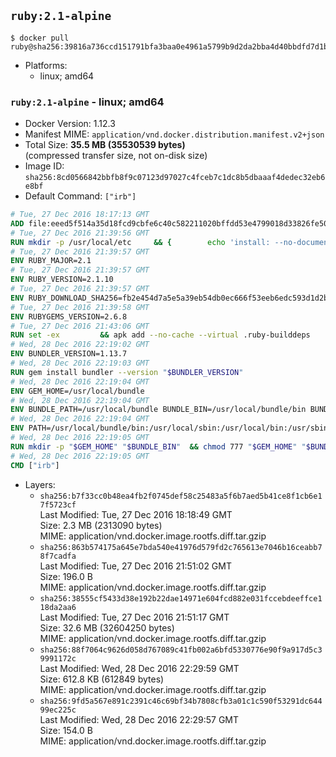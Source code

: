 ## `ruby:2.1-alpine`

```console
$ docker pull ruby@sha256:39816a736ccd151791bfa3baa0e4961a5799b9d2da2bba4d40bbdfd7d1be76d1
```

-	Platforms:
	-	linux; amd64

### `ruby:2.1-alpine` - linux; amd64

-	Docker Version: 1.12.3
-	Manifest MIME: `application/vnd.docker.distribution.manifest.v2+json`
-	Total Size: **35.5 MB (35530539 bytes)**  
	(compressed transfer size, not on-disk size)
-	Image ID: `sha256:8cd0566842bbfb8f9c07123d97027c4fceb7c1dc8b5dbaaaf4dedec32eb6e8bf`
-	Default Command: `["irb"]`

```dockerfile
# Tue, 27 Dec 2016 18:17:13 GMT
ADD file:eeed5f514a35d18fcd9cbfe6c40c582211020bffdd53e4799018d33826fe5067 in / 
# Tue, 27 Dec 2016 21:39:56 GMT
RUN mkdir -p /usr/local/etc 	&& { 		echo 'install: --no-document'; 		echo 'update: --no-document'; 	} >> /usr/local/etc/gemrc
# Tue, 27 Dec 2016 21:39:57 GMT
ENV RUBY_MAJOR=2.1
# Tue, 27 Dec 2016 21:39:57 GMT
ENV RUBY_VERSION=2.1.10
# Tue, 27 Dec 2016 21:39:57 GMT
ENV RUBY_DOWNLOAD_SHA256=fb2e454d7a5e5a39eb54db0ec666f53eeb6edc593d1d2b970ae4d150b831dd20
# Tue, 27 Dec 2016 21:39:58 GMT
ENV RUBYGEMS_VERSION=2.6.8
# Tue, 27 Dec 2016 21:43:06 GMT
RUN set -ex 		&& apk add --no-cache --virtual .ruby-builddeps 		autoconf 		bison 		bzip2 		bzip2-dev 		ca-certificates 		coreutils 		gcc 		gdbm-dev 		glib-dev 		libc-dev 		libffi-dev 		libxml2-dev 		libxslt-dev 		linux-headers 		make 		ncurses-dev 		openssl 		openssl-dev 		procps 		readline-dev 		ruby 		tar 		yaml-dev 		zlib-dev 		&& wget -O ruby.tar.gz "https://cache.ruby-lang.org/pub/ruby/${RUBY_MAJOR%-rc}/ruby-$RUBY_VERSION.tar.gz" 	&& echo "$RUBY_DOWNLOAD_SHA256 *ruby.tar.gz" | sha256sum -c - 		&& mkdir -p /usr/src/ruby 	&& tar -xzf ruby.tar.gz -C /usr/src/ruby --strip-components=1 	&& rm ruby.tar.gz 		&& cd /usr/src/ruby 		&& { 		echo '#define ENABLE_PATH_CHECK 0'; 		echo; 		cat file.c; 	} > file.c.new 	&& mv file.c.new file.c 		&& autoconf 	&& ac_cv_func_isnan=yes ac_cv_func_isinf=yes 		./configure --disable-install-doc --enable-shared 	&& make -j"$(getconf _NPROCESSORS_ONLN)" 	&& make install 		&& runDeps="$( 		scanelf --needed --nobanner --recursive /usr/local 			| awk '{ gsub(/,/, "\nso:", $2); print "so:" $2 }' 			| sort -u 			| xargs -r apk info --installed 			| sort -u 	)" 	&& apk add --virtual .ruby-rundeps $runDeps 		bzip2 		ca-certificates 		libffi-dev 		openssl-dev 		yaml-dev 		procps 		zlib-dev 	&& apk del .ruby-builddeps 	&& cd / 	&& rm -r /usr/src/ruby 		&& gem update --system "$RUBYGEMS_VERSION"
# Wed, 28 Dec 2016 22:19:02 GMT
ENV BUNDLER_VERSION=1.13.7
# Wed, 28 Dec 2016 22:19:03 GMT
RUN gem install bundler --version "$BUNDLER_VERSION"
# Wed, 28 Dec 2016 22:19:04 GMT
ENV GEM_HOME=/usr/local/bundle
# Wed, 28 Dec 2016 22:19:04 GMT
ENV BUNDLE_PATH=/usr/local/bundle BUNDLE_BIN=/usr/local/bundle/bin BUNDLE_SILENCE_ROOT_WARNING=1 BUNDLE_APP_CONFIG=/usr/local/bundle
# Wed, 28 Dec 2016 22:19:04 GMT
ENV PATH=/usr/local/bundle/bin:/usr/local/sbin:/usr/local/bin:/usr/sbin:/usr/bin:/sbin:/bin
# Wed, 28 Dec 2016 22:19:05 GMT
RUN mkdir -p "$GEM_HOME" "$BUNDLE_BIN" 	&& chmod 777 "$GEM_HOME" "$BUNDLE_BIN"
# Wed, 28 Dec 2016 22:19:05 GMT
CMD ["irb"]
```

-	Layers:
	-	`sha256:b7f33cc0b48ea4fb2f0745def58c25483a5f6b7aed5b41ce8f1cb6e17f5723cf`  
		Last Modified: Tue, 27 Dec 2016 18:18:49 GMT  
		Size: 2.3 MB (2313090 bytes)  
		MIME: application/vnd.docker.image.rootfs.diff.tar.gzip
	-	`sha256:863b574175a645e7bda540e41976d579fd2c765613e7046b16ceabb78f7cadfa`  
		Last Modified: Tue, 27 Dec 2016 21:51:02 GMT  
		Size: 196.0 B  
		MIME: application/vnd.docker.image.rootfs.diff.tar.gzip
	-	`sha256:38555cf5433d38e192b22dae14971e604fcd882e031fccebdeeffce118da2aa6`  
		Last Modified: Tue, 27 Dec 2016 21:51:17 GMT  
		Size: 32.6 MB (32604250 bytes)  
		MIME: application/vnd.docker.image.rootfs.diff.tar.gzip
	-	`sha256:88f7064c9626d058d767089c41fb002a6bfd5330776e90f9a917d5c39991172c`  
		Last Modified: Wed, 28 Dec 2016 22:29:59 GMT  
		Size: 612.8 KB (612849 bytes)  
		MIME: application/vnd.docker.image.rootfs.diff.tar.gzip
	-	`sha256:9fd5a567e891c2391c46c69bf34b7808cfb3a01c1c590f53291dc64499ec225c`  
		Last Modified: Wed, 28 Dec 2016 22:29:57 GMT  
		Size: 154.0 B  
		MIME: application/vnd.docker.image.rootfs.diff.tar.gzip

